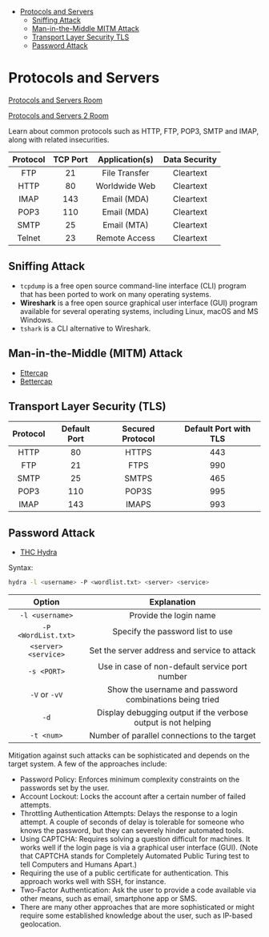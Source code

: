 <!-- TOC -->

- [Protocols and Servers](#protocols-and-servers)
    - [Sniffing Attack](#sniffing-attack)
    - [Man-in-the-Middle MITM Attack](#man-in-the-middle-mitm-attack)
    - [Transport Layer Security TLS](#transport-layer-security-tls)
    - [Password Attack](#password-attack)

<!-- /TOC -->

# Protocols and Servers

[Protocols and Servers Room](https://tryhackme.com/room/protocolsandservers)

[Protocols and Servers 2 Room](https://tryhackme.com/room/protocolsandservers2)

Learn about common protocols such as HTTP, FTP, POP3, SMTP and IMAP, along with related insecurities.

| Protocol | TCP Port | Application(s) | Data Security |
| :----: | :----: | :----: | :----: |
| FTP | 21 | File Transfer | Cleartext |
| HTTP | 80 | Worldwide Web | Cleartext |
| IMAP | 143 | Email (MDA) | Cleartext |
| POP3 | 110 | Email (MDA) | Cleartext |
| SMTP | 25 | Email (MTA) | Cleartext |
| Telnet | 23 | Remote Access | Cleartext |

## Sniffing Attack

- `tcpdump` is a free open source command-line interface (CLI) program that has been ported to work on many operating systems.
- **Wireshark** is a free open source graphical user interface (GUI) program available for several operating systems, including Linux, macOS and MS Windows.
- `tshark` is a CLI alternative to Wireshark.

## Man-in-the-Middle (MITM) Attack

- [Ettercap](https://www.ettercap-project.org/)
- [Bettercap](https://www.bettercap.org/)

## Transport Layer Security (TLS)

| Protocol | Default Port | Secured Protocol | Default Port with TLS |
| :----: | :----: | :----: | :----: |
| HTTP | 80 | HTTPS | 443 |
| FTP | 21 | FTPS | 990 |
| SMTP | 25 | SMTPS | 465 |
| POP3 | 110 | POP3S | 995 |
| IMAP | 143 | IMAPS | 993 |

## Password Attack

- [THC Hydra](https://github.com/vanhauser-thc/thc-hydra)

Syntax:

```bash
hydra -l <username> -P <wordlist.txt> <server> <service>
```

| Option | Explanation |
| :----: | :----: |
| `-l <username>` | Provide the login name |
| `-P <WordList.txt>` | Specify the password list to use |
| `<server> <service>` | Set the server address and service to attack |
| `-s <PORT>` | Use in case of non-default service port number |
| `-V` or `-vV` | Show the username and password combinations being tried |
| `-d` | Display debugging output if the verbose output is not helping |
| `-t <num>` | Number of parallel connections to the target |

Mitigation against such attacks can be sophisticated and depends on the target system. A few of the approaches include:

- Password Policy: Enforces minimum complexity constraints on the passwords set by the user.
- Account Lockout: Locks the account after a certain number of failed attempts.
- Throttling Authentication Attempts: Delays the response to a login attempt. A couple of seconds of delay is tolerable for someone who knows the password, but they can severely hinder automated tools.
- Using CAPTCHA: Requires solving a question difficult for machines. It works well if the login page is via a graphical user interface (GUI). (Note that CAPTCHA stands for Completely Automated Public Turing test to tell Computers and Humans Apart.)
- Requiring the use of a public certificate for authentication. This approach works well with SSH, for instance.
- Two-Factor Authentication: Ask the user to provide a code available via other means, such as email, smartphone app or SMS.
- There are many other approaches that are more sophisticated or might require some established knowledge about the user, such as IP-based geolocation.
